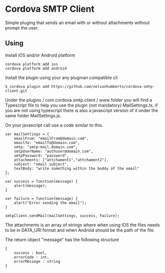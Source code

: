 # Cordova SMTP Client

Simple pluging that sends an email with or without attachments without prompt the user.

## Using

Install iOS and/or Android platform

    cordova platform add ios
    cordova platform add android

Install the plugin using your any plugman compatible cli

    $ cordova plugin add https://github.com/nelsonhumberto/cordova-smtp-client.git

Under the plugins / com.cordova.smtp.client / www folder you will find a Typescript file to help you use the plugin (not mandatory) MailSettings.ts, if you are not using typescript there is also a javascript version of it under the same folder MailSettings.js.

On your javascript call use a code similar to this.

	var mailSettings = {
	    emailFrom: "emailFrom@domain.com",
	    emailTo: "emailTo@domain.com",
	    smtp: "smtp-mail.domain.com",
	    smtpUserName: "authuser@domain.com",
	    smtpPassword: "password",
	    attachments: ["attchament1","attchament2"],
	    subject: "email subject",
		textBody: "write something within the boddy of the email"
	};
	            
	var success = function(message) {
		alert(message);
	}
	
	var failure = function(message) {
		alert("Error sending the email");
	}			
				
	smtpClient.sendMail(mailSettings, success, failure);

The attachments is an array of strings where when using IOS the files needs to be in DATA_URI format and when Android should be the path of the file.
	
The return object "message" has the following structure

	{
	    success : bool,
		errorCode : int,
		errorMessage : string	    
	}
